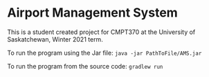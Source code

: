 # Airport Management System

This is a student created project for CMPT370 at the University of Saskatchewan, Winter 2021 term. 

To run the program using the Jar file: `java -jar PathToFile/AMS.jar`

To run the program from the source code: `gradlew run` 

